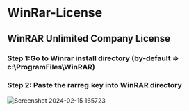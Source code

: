 # WinRar-License
## WinRAR Unlimited Company License

### Step 1:Go to Winrar install directory (by-default => c:\ProgramFiles\WinRAR\)

### Step 2: Paste the rarreg.key into WinRAR directory


![Screenshot 2024-02-15 165723](https://github.com/xAkshay/WinRar-License/assets/149974605/e6b793bc-0890-4911-a543-55654fcb07a6)
